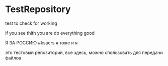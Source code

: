 # TestRepository
test to check for working

if you see thith you are do everything good

Я ЗА РОССИЮ #ksaers
я тоже
и я

это тестовый репозиторий, все здесь, можно спользовать для передачи файлов
